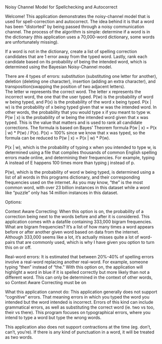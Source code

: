 Noisy Channel Model for Spellchecking and Autocorrect


Welcome! This application demonstrates the noisy-channel model that is used for spell-correction and autocorrect. The idea behind it is that a word has been “distorted” by being passed through a noisy communication channel. 
The process of the algorithm is simple: determine if a word is in the dictionary (this application uses a 70,000-word dictionary, some words are unfortunately missing).

If a word is not in the dictionary, create a list of spelling correction candidates that are 1 error away from the typed word.
Lastly, rank each candidate based on its probability of being the intended word, which is determined using the Bayesian Noisy-Channel model. 

There are 4 types of errors: substitution (substituting one letter for another), deletion (deleting one character), insertion (adding an extra character), and transposition(swapping the position of two adjacent letters).  
The letter w represents the correct word. The letter x represents the incorrect word, the one that the user typed. 
P(w) is the probability of word w being typed, and P(x) is the probability of the word x being typed. P(x | w) is the probability of x being typed given that w was the intended word. In other words, the probability that you would type x if you meant to type w. P(w | x) is the probability of w being the intended word given that x was typed. This is the value that matters and is used to rank all candidate corrections. The formula is based on Bayes’ Theorem formula P(w | x) = P(x | w) * P(w) / P(x). P(x) = 100% since we know that x was typed, so the formula can be reduced to P(w | x) = P(x | w) * P(w). 


P(x  | w), which is the probability of typing x when you intended to type w, is determined using a file that compiles thousands of common English spelling errors made online, and determining their frequencies. For example, typing A instead of E happens 100 times more than typing j instead of p. 


P(w), which is the probability of word w being typed, is determined using a list of all words in this programs dictionary, and their corresponding frequencies used on the internet. As you may know, “the” is the most common word, with over 23 billion instances in this dataset while a word like “puzzle” only has 14 million instances in this dataset.  

Options: 

Context Aware Correcting: When this option is on, the probability of a correction being next to the words before and after it is considered. This application comes with a datafile containing 333,000 bigram frequencies. What are bigram frequencies? It’s a list of how many times a word appears before or after another given word based on data from the internet. Although 333,000 seems like a lot, it’s actually misses quite a lot of word-pairs that are commonly used, which is why I have given you option to turn this on or off. 

Real-word errors: It is estimated that between 20%-40% of spelling errors involve a real-word replacing another real-word. For example, someone typing “then” instead of “the.” With this option on, the application will highlight a word in blue if it is spelled correctly but more likely than not a different word. This can only be determined in the context of other words, so Context Aware Correcting must be on  

What this application cannot do: 
This application generally does not support “cognitive” errors. That meaning errors in which you typed the word you intended but the word intended is incorrect. Errors of this kind can include grammatical errors, as well as substituting the correct word (ie. two vs too, their vs there). This program focuses on typographical errors, where you intend to type a word but type the wrong words.  

This application also does not support contractions at the time (eg. don’t, can’t, you’re). If there is any kind of punctuation in a word, it will be treated as two words. 


